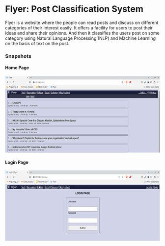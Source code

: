 # Flyer: Post Classification System

Flyer is a website where the people can read posts and discuss on different categories of their
interest easily. It offers a facility for users to post their ideas and share their opinions. And then
it classifies the users post on some category using Natural Language Processing (NLP) and
Machine Learning on the basis of text on the post.

### Snapshots

#### Home Page
<img style="height:250px" src="img/homePage.png">

#### Login Page
<img style="height:230px" src="img/loginPage_.png">